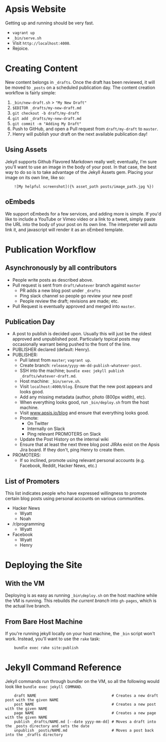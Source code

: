 # Apsis Website

Getting up and running should be very fast.

- `vagrant up`
- `_bin/serve.sh`
- Visit `http://localhost:4000`.
- Rejoice.

# Creating Content

New content belongs in `_drafts`. Once the draft has been reviewed, it will be moved to `_posts` on a scheduled publication day. The content creation workflow is fairly simple:

1. `_bin/new-draft.sh` > `"My New Draft"`
2. `$EDITOR _drafts/my-new-draft.md`
3. `git checkout -b draft/my-draft`
4. `git add _drafts/my-new-draft.md`
5. `git commit -m "Adding My Draft"`
6. Push to GitHub, and open a Pull request from `draft/my-draft` to `master`.
7. Henry will publish your draft on the next available publication day!

## Using Assets

Jekyll supports Github Flavored Markdown really well; eventually, I'm sure you'll want to use an image in the body of your post. In that case, the best way to do so is to take advantage of the Jekyll Assets gem. Placing your image on its own line, like so:

```
    ![My helpful screenshot]({% asset_path posts/image_path.jpg %})
```

## oEmbeds

We support oEmbeds for a few services, and adding more is simple. If you'd like to include a YouTube or Vimeo video or a link to a tweet, simply paste the URL into the body of your post on its own line. The interpreter will auto link it, and javascript will render it as an oEmbed template.

# Publication Workflow

## Asynchronously by all contributors

- People write posts as described above.
- Pull request is sent from `draft/whatever` branch against `master`
    - PR adds a new blog post under `_drafts`
    - Ping slack channel so people go review your new post!
    - People review the draft; revisions are made; etc.
- Pull Request is eventually approved and merged into `master`.

## Publication Day

- A post to publish is decided upon. Usually this will just be the oldest approved and unpublished post. Particularly topical posts may occasionally warrant being pushed to the front of the line.
- PUBLISHER declared (default: Henry).
- PUBLISHER:
    - Pull latest from `master`; `vagrant up`.
    - Create branch: `release/yyyy-mm-dd-publish-whatever-post`.
    - SSH into the machine; `bundle exec jekyll publish _drafts/whatever-draft.md`.
    - Host machine: `_bin/serve.sh`.
    - Visit `localhost:4000/blog`. Ensure that the new post appears and looks good.
    - Add any missing metadata (author, photo (800px width), etc).
    - When everything looks good, run `_bin/deploy.sh` from the host machine.
    - Visit www.apsis.io/blog and ensure that everything looks good.
    - Promote:
        - On Twitter
        - Internally on Slack
        - Ping relevant PROMOTERS on Slack
    - Update the Post History on the internal wiki
    - Ensure that at least the next three blog post JIRAs exist on the Apsis Jira board. If they don't, ping Henry to create them.
- PROMOTERS:
    - If so inclined, promote using relevant personal accounts (e.g. Facebook, Reddit, Hacker News, etc.)

## List of Promoters

This list indicates people who have expressed willingness to promote certain blog posts using personal accounts on various communities.

- Hacker News
    - Wyatt
    - Noah
- /r/programming
    - Wyatt
- Facebook
    - Wyatt
    - Henry

# Deploying the Site

## With the VM

Deploying is as easy as running `_bin\deploy.sh` on the host machine while the VM is running. This rebuilds *the current branch* into `gh-pages`, which is the actual live branch.

## From Bare Host Machine

If you're running jekyll locally on your host machine, the `_bin` script won't work. Instead, you'll want to use the `rake` task:

```
    bundle exec rake site:publish
```

# Jekyll Command Reference

Jekyll commands run through bundler on the VM, so all the following would look like `bundle exec jekyll COMMAND`.

```
    draft NAME                                  # Creates a new draft post with the given NAME
    post NAME                                   # Creates a new post with the given NAME
    page NAME                                   # Creates a new page with the given NAME
    publish _drafts/NAME.md [--date yyyy-mm-dd] # Moves a draft into the _posts directory and sets the date
    unpublish _posts/NAME.md                    # Moves a post back into the _drafts directory
```
